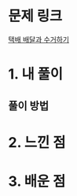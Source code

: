 # 문제 링크

[택배 배달과 수거하기](https://school.programmers.co.kr/learn/courses/30/lessons/150369)

# 1. 내 풀이

## 풀이 방법

# 2. 느낀 점

# 3. 배운 점
